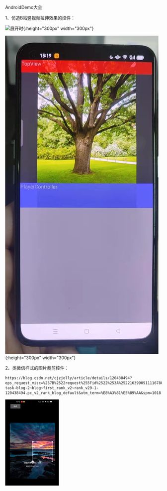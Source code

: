 AndroidDemo大全


1、仿造B站竖视频拉伸效果的控件：

![展开时](https://images.gitee.com/uploads/images/2021/1218/152034_e2a4ee60_3031737.png "屏幕截图.png"){:height="300px" width="300px"}

![拉出下面的评论区，导致收缩时](doc/image.png){:height="300px" width="300px"}


2、类微信样式的图片裁剪控件：

```
https://blog.csdn.net/cjzjolly/article/details/120438494?ops_request_misc=%257B%2522request%255Fid%2522%253A%2522163990911116780274168929%2522%252C%2522scm%2522%253A%252220140713.130102334.pc%255Fblog.%2522%257D&request_id=163990911116780274168929&biz_id=0&utm_medium=distribute.pc_search_result.none-task-blog-2~blog~first_rank_v2~rank_v29-1-120438494.pc_v2_rank_blog_default&utm_term=%E8%A3%81%E5%89%AA&spm=1018.2226.3001.4450
```
![输入图片说明](doc/1639910285(1).png)



